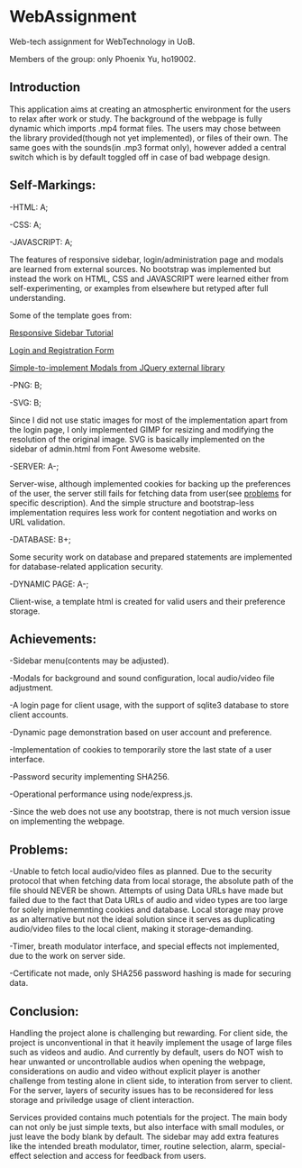 # WebAssignment
Web-tech assignment for WebTechnology in UoB.

Members of the group: only Phoenix Yu, ho19002.

## Introduction
This application aims at creating an atmosphertic environment for the users to relax after work or study. The background of the webpage is fully dynamic which imports .mp4 format files. The users may chose between the library provided(though not yet implemented), or files of their own. The same goes with the sounds(in .mp3 format only), however added a central switch which is by default toggled off in case of bad webpage design.

## Self-Markings:
-HTML: A;

-CSS: A;

-JAVASCRIPT: A;

The features of responsive sidebar, login/administration page and modals are learned from external sources. No bootstrap was implemented but instead the work on HTML, CSS and JAVASCRIPT were learned either from self-experimenting, or examples from elsewhere but retyped after full understanding.

Some of the template goes from:

[Responsive Sidebar Tutorial](https://www.youtube.com/watch?v=wpGNFGqNfdU)

[Login and Registration Form](https://www.youtube.com/watch?v=Ec1G5Hp-8Ko&t=271s)

[Simple-to-implement Modals from JQuery external library](https://jquerymodal.com/)

-PNG: B;

-SVG: B;

Since I did not use static images for most of the implementation apart from the login page, I only implemented GIMP for resizing and modifying the resolution of the original image. SVG is basically implemented on the sidebar of admin.html from Font Awesome website.

-SERVER: A-;

Server-wise, although implemented cookies for backing up the preferences of the user, the server still fails for fetching data from user(see [problems](#Problems) for specific description). And the simple structure and bootstrap-less implementation requires less work for content negotiation and works on URL validation.

-DATABASE: B+;

Some security work on database and prepared statements are implemented for database-related application security.

-DYNAMIC PAGE: A-;

Client-wise, a template html is created for valid users and their preference storage.


## Achievements:
-Sidebar menu(contents may be adjusted).

-Modals for background and sound configuration, local audio/video file adjustment.

-A login page for client usage, with the support of sqlite3 database to store client accounts.

-Dynamic page demonstration based on user account and preference.

-Implementation of cookies to temporarily store the last state of a user interface.

-Password security implementing SHA256.

-Operational performance using node/express.js.

-Since the web does not use any bootstrap, there is not much version issue on implementing the webpage.


## Problems:
-Unable to fetch local audio/video files as planned. Due to the security protocol that when fetching data from local storage, the absolute path of the file should NEVER be shown. Attempts of using Data URLs have made but failed due to the fact that Data URLs of audio and video types are too large for solely implememnting cookies and database. Local storage may prove as an alternative but not the ideal solution since it serves as duplicating audio/video files to the local client, making it storage-demanding.

-Timer, breath modulator interface, and special effects not implemented, due to the work on server side.

-Certificate not made, only SHA256 password hashing is made for securing data.

## Conclusion:
Handling the project alone is challenging but rewarding. For client side, the project is unconventional in that it heavily implement the usage of large files such as videos and audio. And currently by default, users do NOT wish to hear unwanted or uncontrollable audios when opening the webpage, considerations on audio and video without explicit player is another challenge from testing alone in client side, to interation from server to client. For the server, layers of security issues has to be reconsidered for less storage and priviledge usage of client interaction. 

Services provided contains much potentials for the project. The main body can not only be just simple texts, but also interface with small modules, or just leave the body blank by default. The sidebar may add extra features like the intended breath modulator, timer, routine selection, alarm, special-effect selection and access for feedback from users.
